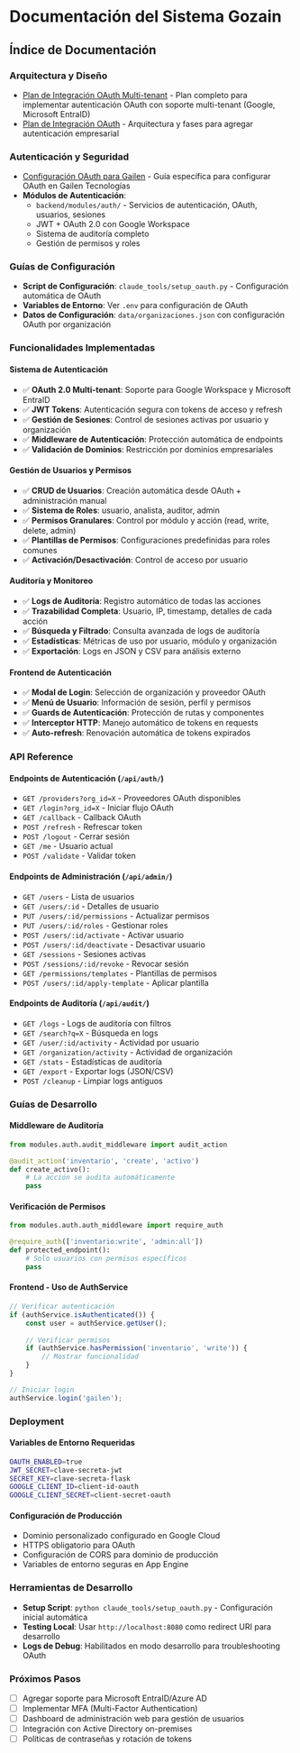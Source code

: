 # Documentación del Sistema Gozain

## Índice de Documentación

### Arquitectura y Diseño
- [Plan de Integración OAuth Multi-tenant](docs/oauth-integration-plan.md) - Plan completo para implementar autenticación OAuth con soporte multi-tenant (Google, Microsoft EntraID)
- [Plan de Integración OAuth](docs/plan-oauth-integration.md) - Arquitectura y fases para agregar autenticación empresarial

### Autenticación y Seguridad
- [Configuración OAuth para Gailen](docs/oauth-gailen-setup.md) - Guía específica para configurar OAuth en Gailen Tecnologías
- **Módulos de Autenticación**: 
  - `backend/modules/auth/` - Servicios de autenticación, OAuth, usuarios, sesiones
  - JWT + OAuth 2.0 con Google Workspace
  - Sistema de auditoría completo
  - Gestión de permisos y roles

### Guías de Configuración
- **Script de Configuración**: `claude_tools/setup_oauth.py` - Configuración automática de OAuth
- **Variables de Entorno**: Ver `.env` para configuración de OAuth
- **Datos de Configuración**: `data/organizaciones.json` con configuración OAuth por organización

### Funcionalidades Implementadas

#### Sistema de Autenticación
- ✅ **OAuth 2.0 Multi-tenant**: Soporte para Google Workspace y Microsoft EntraID
- ✅ **JWT Tokens**: Autenticación segura con tokens de acceso y refresh
- ✅ **Gestión de Sesiones**: Control de sesiones activas por usuario y organización
- ✅ **Middleware de Autenticación**: Protección automática de endpoints
- ✅ **Validación de Dominios**: Restricción por dominios empresariales

#### Gestión de Usuarios y Permisos
- ✅ **CRUD de Usuarios**: Creación automática desde OAuth + administración manual
- ✅ **Sistema de Roles**: usuario, analista, auditor, admin
- ✅ **Permisos Granulares**: Control por módulo y acción (read, write, delete, admin)
- ✅ **Plantillas de Permisos**: Configuraciones predefinidas para roles comunes
- ✅ **Activación/Desactivación**: Control de acceso por usuario

#### Auditoría y Monitoreo
- ✅ **Logs de Auditoría**: Registro automático de todas las acciones
- ✅ **Trazabilidad Completa**: Usuario, IP, timestamp, detalles de cada acción
- ✅ **Búsqueda y Filtrado**: Consulta avanzada de logs de auditoría
- ✅ **Estadísticas**: Métricas de uso por usuario, módulo y organización
- ✅ **Exportación**: Logs en JSON y CSV para análisis externo

#### Frontend de Autenticación
- ✅ **Modal de Login**: Selección de organización y proveedor OAuth
- ✅ **Menú de Usuario**: Información de sesión, perfil y permisos
- ✅ **Guards de Autenticación**: Protección de rutas y componentes
- ✅ **Interceptor HTTP**: Manejo automático de tokens en requests
- ✅ **Auto-refresh**: Renovación automática de tokens expirados

### API Reference

#### Endpoints de Autenticación (`/api/auth/`)
- `GET /providers?org_id=X` - Proveedores OAuth disponibles
- `GET /login?org_id=X` - Iniciar flujo OAuth
- `GET /callback` - Callback OAuth
- `POST /refresh` - Refrescar token
- `POST /logout` - Cerrar sesión
- `GET /me` - Usuario actual
- `POST /validate` - Validar token

#### Endpoints de Administración (`/api/admin/`)
- `GET /users` - Lista de usuarios
- `GET /users/:id` - Detalles de usuario
- `PUT /users/:id/permissions` - Actualizar permisos
- `PUT /users/:id/roles` - Gestionar roles
- `POST /users/:id/activate` - Activar usuario
- `POST /users/:id/deactivate` - Desactivar usuario
- `GET /sessions` - Sesiones activas
- `POST /sessions/:id/revoke` - Revocar sesión
- `GET /permissions/templates` - Plantillas de permisos
- `POST /users/:id/apply-template` - Aplicar plantilla

#### Endpoints de Auditoría (`/api/audit/`)
- `GET /logs` - Logs de auditoría con filtros
- `GET /search?q=X` - Búsqueda en logs
- `GET /user/:id/activity` - Actividad por usuario
- `GET /organization/activity` - Actividad de organización
- `GET /stats` - Estadísticas de auditoría
- `GET /export` - Exportar logs (JSON/CSV)
- `POST /cleanup` - Limpiar logs antiguos

### Guías de Desarrollo

#### Middleware de Auditoría
```python
from modules.auth.audit_middleware import audit_action

@audit_action('inventario', 'create', 'activo')
def create_activo():
    # La acción se audita automáticamente
    pass
```

#### Verificación de Permisos
```python
from modules.auth.auth_middleware import require_auth

@require_auth(['inventario:write', 'admin:all'])
def protected_endpoint():
    # Solo usuarios con permisos específicos
    pass
```

#### Frontend - Uso de AuthService
```javascript
// Verificar autenticación
if (authService.isAuthenticated()) {
    const user = authService.getUser();
    
    // Verificar permisos
    if (authService.hasPermission('inventario', 'write')) {
        // Mostrar funcionalidad
    }
}

// Iniciar login
authService.login('gailen');
```

### Deployment

#### Variables de Entorno Requeridas
```bash
OAUTH_ENABLED=true
JWT_SECRET=clave-secreta-jwt
SECRET_KEY=clave-secreta-flask
GOOGLE_CLIENT_ID=client-id-oauth
GOOGLE_CLIENT_SECRET=client-secret-oauth
```

#### Configuración de Producción
- Dominio personalizado configurado en Google Cloud
- HTTPS obligatorio para OAuth
- Configuración de CORS para dominio de producción
- Variables de entorno seguras en App Engine

### Herramientas de Desarrollo
- **Setup Script**: `python claude_tools/setup_oauth.py` - Configuración inicial automática
- **Testing Local**: Usar `http://localhost:8080` como redirect URI para desarrollo
- **Logs de Debug**: Habilitados en modo desarrollo para troubleshooting OAuth

### Próximos Pasos
- [ ] Agregar soporte para Microsoft EntraID/Azure AD
- [ ] Implementar MFA (Multi-Factor Authentication)
- [ ] Dashboard de administración web para gestión de usuarios
- [ ] Integración con Active Directory on-premises
- [ ] Políticas de contraseñas y rotación de tokens